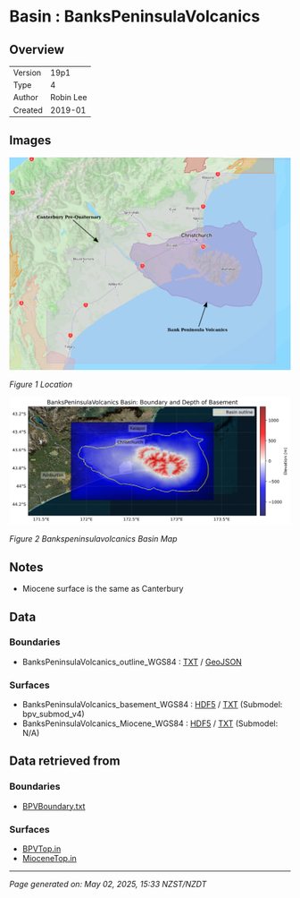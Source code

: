 # Basin : BanksPeninsulaVolcanics

## Overview
|         |                     |
|---------|---------------------|
| Version | 19p1           |
| Type    | 4        |
| Author  | Robin Lee            |
| Created | 2019-01           |


## Images
![](../images/maps/canterbury_region.png)

*Figure 1 Location*

![](../images/regional/BanksPeninsulaVolcanics_basin_map.png)

*Figure 2 Bankspeninsulavolcanics Basin Map*


## Notes
- Miocene surface is the same as Canterbury

## Data
### Boundaries
- BanksPeninsulaVolcanics_outline_WGS84 : [TXT](../../velocity_modelling/data/regional/BanksPeninsulaVolcanics/BanksPeninsulaVolcanics_outline_WGS84.txt) / [GeoJSON](../../velocity_modelling/data/regional/BanksPeninsulaVolcanics/BanksPeninsulaVolcanics_outline_WGS84.geojson)

### Surfaces
- BanksPeninsulaVolcanics_basement_WGS84 : [HDF5](../../velocity_modelling/data/regional/BanksPeninsulaVolcanics/BanksPeninsulaVolcanics_basement_WGS84.h5) / [TXT](../../velocity_modelling/data/regional/BanksPeninsulaVolcanics/BanksPeninsulaVolcanics_basement_WGS84.in) (Submodel: bpv_submod_v4)
- BanksPeninsulaVolcanics_Miocene_WGS84 : [HDF5](../../velocity_modelling/data/regional/BanksPeninsulaVolcanics/BanksPeninsulaVolcanics_Miocene_WGS84.h5) / [TXT](../../velocity_modelling/data/regional/BanksPeninsulaVolcanics/BanksPeninsulaVolcanics_Miocene_WGS84.in) (Submodel: N/A)

## Data retrieved from
### Boundaries
- [BPVBoundary.txt](https://github.com/ucgmsim/Velocity-Model/tree/main/Data/Boundaries/BPVBoundary.txt)

### Surfaces
- [BPVTop.in](https://github.com/ucgmsim/Velocity-Model/tree/main/Data/Canterbury_Basin/BPV/BPVTop.in)
- [MioceneTop.in](https://github.com/ucgmsim/Velocity-Model/tree/main/Data/Canterbury_Basin/Pre_Quaternary/MioceneTop.in)

---
*Page generated on: May 02, 2025, 15:33 NZST/NZDT*
